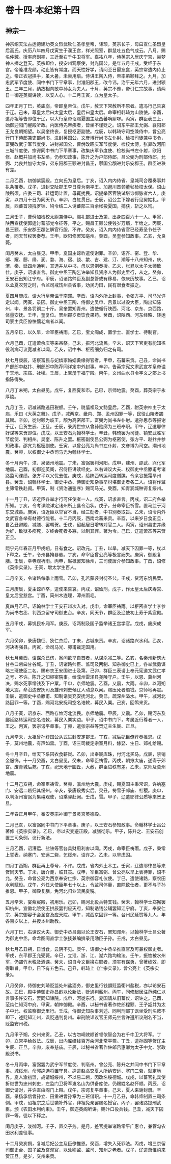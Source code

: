 # 卷十四·本纪第十四

## 神宗一

神宗绍天法古运德建功英文烈武钦仁圣孝皇帝，讳顼，英宗长子，母曰宣仁圣烈皇后高氏。庆历八年四月戊寅生于濮王宫，祥光照室，群鼠吐五色气成云。八月，赐名仲鍼。授率府副率，三迁至右千牛卫将军。嘉祐八年，侍英宗入居庆宁宫，尝梦神人捧之登天。英宗即位，授安州观察使，封光国公。是年五月壬戌，受经于东宫。帝隆准龙颜，动止皆有常度。而天性好学，请问至日晏忘食，英宗常遣内侍止之。帝正衣冠拱手，虽大暑，未尝用扇。侍讲王陶入侍，帝率弟颢拜之。九月，加忠武军节度使、同中书门下平章事，封淮阳郡王，改今讳。治平元年六月，进封颍王。三年三月，纳故相向敏中孙女为夫人。十月，英宗不豫，帝引仁宗故事，请两日一御迩英阁讲读，以安人心。十二月壬寅，立为皇太子。

四年正月丁巳，英庙崩，帝即皇帝位。戊午，赦天下常赦所不原者。遣冯行己告哀于辽。己未，尊皇太后曰太皇太后，皇后曰皇太后。命宰相韩琦为山陵使。辛酉，遣孙坦等告即位于辽，以大行皇帝诏赐夏国主及西蕃唃厮啰。丙寅，群臣表三上，始御迎阳门幄殿听政。内医侍先帝疾者，皆坐不谨贬之。诏东平郡王允弼、襄阳郡王允良朝朔望。以吴奎终丧，复授枢密副使。戊辰，以韩琦守司空兼侍中，曾公亮行门下侍郎兼吏部尚书、进封英国公，文彦博行尚书左仆射、检校司徒兼中书令，富弼改武宁军节度使、进封郑国公，曹佾改昭庆军节度使、检校太傅，张昪改河阳三城节度使，宗谔同中书门下平章事，改集庆军节度使、检校尚书左仆射，欧阳修、赵概并加尚书左丞，仍参知政事，陈升之为户部侍郎，吕公弼为刑部侍郎，允弼、允良并加守太保，弟东阳郡王颢进封昌王，鄠国公頵进封乐安郡王。群臣进秩有差。

二月乙酉，初御紫宸殿。立向氏为皇后。丁亥，诏入内内侍省、皇城司合覆奏事并执条覆奏。戊子，进封交阯郡王李日尊为南平王。加邈川首领董毡检校太保。诏山陵所须，应委三司、转运司计置，毋辄扰民。诏提举医官院试堪诊御脉者六人。庚寅，以四月十日为同天节。辛卯，白虹贯日。壬辰，诏公主下嫁者行见舅姑礼。甲辰，西蕃首领拽罗钵、鸠令结二人诱蕃部三百余帐投夏国，捕获，斩之以徇。

三月壬子，曹佾加检校太尉兼侍中。赐礼部进士及第、出身四百六十一人。甲寅，陕西宣抚使郭逵讨蕃部党令征等，平之。赐昌王颢公使钱岁万缗，半给之。丙辰，昌王颢、乐安郡王頵乞解官行服，不许。癸亥，诏入内内侍省官已经寿圣节任子者，同天节权罢奏荐。壬申，欧阳修罢知亳州。癸酉，吴奎参知政事。乙亥，允良薨。

闰月癸未，太白昼见。甲申，夏国主谅祚遣使谢罪。辛卯，诏齐、密、登、华、邠、耀、鄜、绛、润、婺、海、宿、饶、歙、吉、建、汀、潮等十八州知州，庆、渭、秦、延四州通判，其选并从中书，毋以恩例奏授。乙未，张昪以太子太师致仕。庚子，诏求直言。御史中丞王陶乞许举知县资序人为御史里行，从之。癸卯，王安石出知江宁府。甲辰，诏诸路帅臣及副总管或有移易，依庆历故事。乙巳，诏以孟夏农劳之时，令监司戒饬州县省事，劝民力田，民有艰食者振之。

夏四月庚戌，请大行皇帝谥于南郊。辛酉，诏内外所上封事，令张方平、司马光详定以闻。丙寅，录囚。御史中丞王陶、侍御史吴申、吕景以过毁大臣，陶出知陈州，申、景各罚铜二十斤。吴奎罢知青州。遣使循行陕西、河北、京东、京西路，体量安抚。壬申，奎复位。罢州郡岁贡饮食果药。癸酉，诏陕西、河东经略、转运司察主兵臣僚怯懦老病者以闻。

五月辛巳，以久旱，命宰臣祷雨。乙巳，宝文阁成，置学士、直学士、待制官。

六月己酉，辽遣萧余庆等来吊祭。己未，振河北流民。辛未，诏天下官吏有能知徭役利病可议宽减者以闻。乙亥，诏中书、枢密细务归之有司。

秋七月庚辰，诏察富民与妃嫔家婚姻夤缘得官者。甲申，石蕃来贡。己丑，命尚书户部郎中赵抃、刑部郎中陈荐同详定中外封事。辛卯，告英宗宪文肃武宣孝皇帝谥于天地、宗庙、社稷。壬辰，上宝册于福宁殿。丙午，文州曲水县令宇文之邵上书指陈得失。

八月丁未朔，太白昼见。戊午，复西夏和市。己巳，京师地震。癸酉，葬英宗于永厚陵。

九月丁丑，诏减诸路逃田税额。壬午，祧僖祖及文懿皇后。乙酉，祔英宗神主于太庙，乐曰《大英之舞》。戊子，减两京、畿内、郑、孟州囚罪一等，民役山陵者蠲其赋。辛卯，徙封颢为岐王，頵为高密郡王。富弼为尚书左仆射。遣孙思恭等报谢于辽，且贺生辰、正旦。壬辰，录周世宗从曾孙贻廓为三班奉职。甲午，辽遣耶律好谋等来贺即位。戊戌，以王安石为翰林学士。辛丑，韩琦罢为司徒、镇安武胜军节度使、判相州。吴奎、陈升之罢。枢密副使吕公弼为枢密使，张方平、赵抃并参知政事，邵亢为枢密副使。壬寅，以曾公亮为尚书左仆射，文彦博为司空。潮州地震。癸卯，以权御史中丞司马光为翰林学士。

冬十月丙午，漳、泉诸州地震。丁未，富弼罢判河阳。戊申，建州、邵武、兴化军地震。己酉，初御迩英阁，召侍臣讲读经史。以右谏议大夫、权御史中丞滕甫考诸路监司课绩。张方平以父忧去位。庚戌，给陕西转运司度僧牒。令籴谷振霜旱州县。癸丑，诏翰林学士、御史中丞、侍御史知杂事举材堪御史者各二人。诏将作监主簿常秩赴阙。甲寅，制《资治通鉴序》赐司马光。癸酉，知青涧城种谔复绥州。

十一月丁丑，诏近臣各举才行可任使者一人。戊寅，诏求直言。丙戌，诏二府各举所知。丁亥，令考课院详定诸州所上县令治状。戊子，分命宰臣祈雪。置马监于河东交城县。庚寅，诏近臣以举官不当，经三劾者，中书别奏取旨。乙未，诏令内外文武官各举有材德行能者。十二月丙辰，西南龙蕃来贡。辛酉，以来岁日食正旦，自乙丑避殿、减膳、罢朝贺。壬戌，诏起居日增转对官二人。丙寅，诏州县吏并缘为奸，致狱多瘐死，岁终会死者多寡，以制其罪。著为令。己巳，辽遣萧杰等来贺正旦。

熙宁元年春正月甲戌朔，日有食之。诏改元。丁丑，以旱，减天下囚罪一等，杖以下释之。壬午，令州县掩暴骸。丁亥，命宰臣曾公亮等极言阙失。庚寅，御殿复膳。壬辰，幸寺观祈雨。丙申，赵概罢知徐州，三司使唐介参知政事。丁酉，诏修《英宗实录》。壬寅，增太学生百人。

二月辛亥，令诸路每季上雨雪。乙卯，孔若蒙袭封衍圣公。壬戌，贷河东饥民粟。

三月庚辰，夏主谅祚卒，遣使来告哀。丙戌，诏恤刑。戊子，作太皇太后庆寿宫、皇太后宝慈宫。丁酉，简州木连理，潭州雨毛。

夏四月乙巳，诏翰林学士王安石越次入对。戊申，命宰臣祷雨。以枢密直学士李参为尚书右丞、判西京留守司御史台。辛亥，同天节，群臣及辽使初上寿于紫宸殿。

五月甲戌，募饥民补厢军。庚辰，诏两制及国子监举诸王宫学官。戊戌，废庆成军。

六月癸卯，录唐魏征、狄仁杰后。丁未，占城来贡。辛亥，诏诸路兴水利。乙亥，河决枣强县。丙寅，命司马光、滕甫裁定国用。

秋七月癸酉，诏谋杀已伤，案问欲举自首者，从谋杀减二等。乙亥，名秦州新筑大甘谷口砦曰甘谷城。丁丑，诏诸路帅臣、监司及两制、知杂御史已上，各举武勇谋略三班使臣二名。赐布衣王安国进士及第。己卯，群臣三表请上奉元宪道文武仁孝之号，不许。陈升之知枢密院事。给濮州雷泽县尧陵守户。壬午，以恩、冀州河决，赐水死家缗钱及下户粟。甲申，京师地震。乙酉，又震，大雨。辛卯，以河朔地大震，命沿边安抚司及雄州刺史候辽人动息以闻。赐压死者缗钱。京师地再震。壬辰，遣御史中丞滕甫、知制诰吴充安抚河北。癸巳，疏深州溢水。甲午，减河北路囚罪一等。丁酉，赐河北安抚司空名诰敕，募民入粟。己亥，回鹘来贡。

八月壬寅，诏京东、西路存恤河北流民。京师地震。甲辰，又震。乙卯，赐河东及鄜延路转运司空名诰敕，募民入粟实边。甲子，诏中书门下，考属近行尊者一人，王之。丙寅，罢宗谔平章事。丁卯，遣张宗益等贺辽主生辰、正旦。

九月辛未，太祖曾孙舒国公从式进封安定郡王。丁亥，减后妃臣僚荐奏推恩。戊子，莫州地震，有声如雷。丁酉，诏三司裁定宗室月料，嫁娶、生日、郊礼给赐。

冬十月辛丑，给天下系囚衣食薪炭。乙卯，出奉宸库珠，付河北买马。戊辰，禁销金服饰。十一月癸酉，太白昼见。癸未，命宰臣祷雪。丙戌，朝飨太庙，遂斋于郊宫。废青城后苑。丁亥，祀天地于圜丘，大赦，群臣进秩有差。乙未，京师及莫州地震。

十二月己亥朔，命宰臣祷雪。癸卯，瀛州地大震。庚戌，赐夏国主秉常诏，许纳塞门、安远二砦归其绥州。辛亥，录唐段秀实后。癸丑，祷雪于郊庙、社稷。庚申，以判汝州富弼为集禧观使，诏乘驿赴阙。壬戌，雪。甲子，辽遣耶律公质等来贺正旦。

二年春正月甲午，奉安英宗神御于景灵宫英德殿。

二月己亥，以富弼同中书门下平章事。庚子，以王安石参知政事。命翰林学士吕公著修《英宗实录》。乙巳，帝以灾变避正殿，减膳彻乐。甲子，陈升之、王安石创置三司条例，议行新法。

三月乙酉，诏漕运、盐铁等官各具财用利害以闻。丙戌，命宰臣祷雨。戊子，秉常上誓表，纳塞门、安远二砦，乞绥州，诏许之。乙未，以旱虑囚。

四月丁酉朔，群臣再上尊号，不许。戊戌，省内外土木工。壬寅，辽遣耶律昌等来贺同天节。丁未，唐介薨，临其丧。戊申，宰臣富弼、曾公亮以旱上表待罪，诏不允。癸丑，命曾公亮为西京奉安仁宗、英宗御容礼仪使。丁巳，遣使诸路，察农田水利赋役。戊午，外任大使臣年七十以上，令监司体量，直除致仕者，更不与子孙推恩。甲子，御殿复膳。免河北归业流民夏税。

五月辛未，宴紫宸殿，初用乐。己卯，赐河北役兵特支钱。癸未，翰林学士郑獬罢知杭州，宣徽北院使王拱辰罢判应天府，知制诰钱公辅罢知江宁府。丁亥，奉安仁宗、英宗御容于会圣宫及应天院。甲午，减西京囚罪一等。台州民延赞等九人，年各百岁以上，并授本州助教。

六月丁巳，右谏议大夫、御史中丞吕诲以论王安石，罢知邓州。以翰林学士吕公著为御史中丞。命龙图阁直学士张掞兼编排录用勋臣子孙。壬戌，太白昼见。

秋七月乙丑朔，日当食，云阴不见。庚午，诏御史中丞举推直官及可兼权御史者。甲戌，东平郡王允弼薨。辛巳，立淮、浙、江、湖六路均输法。壬午，振恤被水州军，仍蠲竹木税及酒课。癸未，诏自今文臣换右职者，须实有谋勇，曾著绩效，即得取旨。甲申，日下有五色云。己丑，韩琦上《仁宗实录》，曾公亮上《英宗实录》。

八月癸卯，侍御史刘琦贬监处州盐酒务，御史里行钱顗贬监衢州盐税，亦以论安石故。乙巳，殿中侍御史孙昌龄以论新法，贬通判蕲州。丙午，同修起居注范纯仁以言事多忤安石，罢同知谏院。戊申，河徙东行。夏国请从旧蕃仪，诏许之。己酉，范纯仁知河中府。甲寅，朝神御殿。辛酉，以秘书省著作佐郎程颢、王子韶并为太子中允、权监察御史里行。壬戌，侍御史知杂事刘述、同判刑部丁讽坐受刑名敕不即下，述贬知江州，讽贬通判复州。审刑院详议官王师元坐言许遵所议刑名不当，贬监安州税。

九月甲子朔，交州来贡。乙丑，以古勿峒效顺首领侬智会为右千牛卫大将军。丁卯，立常平给敛法。戊辰，出内库缗钱百万籴河北常平粟。丁丑，遣孙固等贺辽主生辰、正旦。辛卯，废奉慈庙。壬辰，以秘书省著作佐郎吕惠卿为太子中允、崇政殿说书。

冬十月丙申，富弼罢为武宁军节度使、判亳州。曾公亮、陈升之并同中书门下平章事。城绥州，命郭逵选将置守具。逵遣赵卨交夏人所纳安远、塞门二砦，就定地界。夏人渝初盟，卨请城绥州，不以易二砦，因改名绥德城。戊戌，以蕃官礼宾使折继世为忠州刺史，左监门卫将军嵬名山为供备库使，仍赐姓名赵怀顺。丙辰，诏御史请对，并许直由阁门上殿。戊午，宗谔复平章事。己未，夏人来谢封册。辛酉，录杨承信曾孙立、田重进曾孙章为三班借职。十一月乙丑，命韩绛制置三司条例。甲戌，诏祖宗之后世袭补外官，非袒免亲罢赐名授官。丙子，罢诸路提刑武臣。颁《农田水利约束》。壬午，御迩英阁听讲。赐汴口役兵钱。己丑，减天下囚罪一等，徒以下释之。

闰月庚子，浚御河。壬子，置交子务。是月，差官提举诸路常平广惠仓，兼管勾农田水利差役事。

十二月癸亥朔，复减后妃公主及臣僚推恩。癸酉，增失入死罪法。丙戌，增三京留司御史台、国子监及宫观官，以处卿监、监司、知州之老者。戊子，辽遣萧惟禧来贺正旦。是岁，交州来贡。
